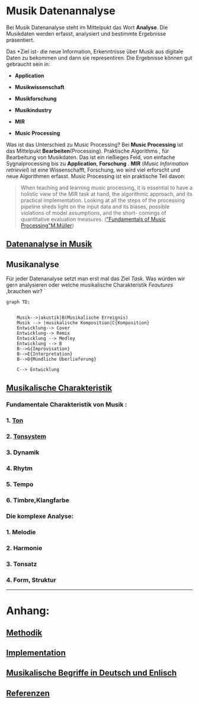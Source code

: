 
# Musik Datenannalyse 

Bei Musik Datenanalyse steht im Mittelpukt das Wort **Analyse**. Die Musikdaten werden erfasst, analysiert und bestimmte Ergebnisse präsentiert. 

Das *Ziel ist- die neue Information, Erkenntnisse über Musik aus digitale Daten zu bekommen und dann sie representiren. 
Die Ergebnisse können gut gebraucht sein in: 

- **Application**

- **Musikwissenschaft**

- **Musikforschung**

- **Musikindustry**

- **MIR**

- **Music Processing**



Was ist das Unterschied zu Music Processing? Bei **Music Processing** ist das Mittelpukt **Bearbeiten**(Processing).   Praktische Algorithms , für Bearbeitung von Musikdaten. Das ist ein rießieges Feld, von einfache Sygnalprocessing bis zu **Application**, **Forschung** . **MIR** (*Music Information retrieviel*) ist eine Wissenschafft, Forschung, wo wird viel erforscht und neue Algorithmen erfasst. Music Processing ist ein praktische Teil davon:

> When teaching and learning music processing, it is essential to have a holistic view of the MIR task at hand, the algorithmic approach, and its practical implementation. Looking at all the steps of the processing pipeline sheds light on the input data and its biases, possible violations of model assumptions, and the short- comings of quantitative evaluation measures.
(["Fundamentals of Music Processing"M.Müller](https://www.audiolabs-erlangen.de/fau/professor/mueller/bookFMP))



##  [Datenanalyse in Musik](datenanalyse_musik.md)

##  Musikanalyse

Für jeder Datenanalyse setzt man erst mal das Ziel *Task*. Was würden wir gern analysieren oder  welche musikalische Charakteristik *Feautures* ,brauchen wir? 
´

```mermaid
graph TD;


    Musik-->|akustik|B(Musikalische Erreignis)
    Musik --> |musikalische Komposition|C{Komposition}
    Entwicklung--> Cover
    Entwicklung--> Remix
    Entwicklung --> Medley
    Entwicklung --> B
    B-->G{Improvisation}
    B-->E{Interpretation}
    B-->D{Mündliche Überlieferung}

    C--> Entwicklung

```

## [Musikalische  Charakteristik](musik_charakteristik.md)

### Fundamentale Charakteristik von Musik : 
### 1.  [Ton](musik_datenanalyse/ton.md)
  
### 2. [Tonsystem](musik_datenanalyse/tonsystem.md)

### 3.  Dynamik

### 4.  Rhytm

### 5. Tempo

### 6.  Timbre,Klangfarbe

### Die komplexe Analyse: 

### 1.  Melodie

### 2.   Harmonie
### 3. Tonsatz

### 4. Form, Struktur

----
# Anhang:

## [Methodik](methodik.md)
## [Implementation](implementation/mathematik.md)

## [Musikalische Begriffe in Deutsch und Enlisch](begriffe.md)
## [Referenzen](Quellen.md)

